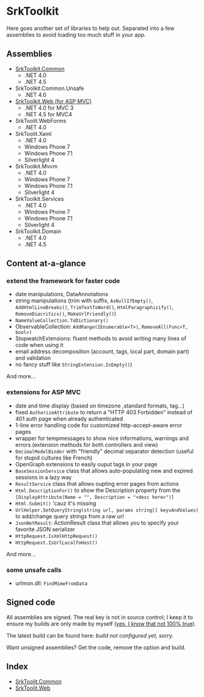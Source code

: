 SrkToolkit
==========

Here goes another set of libraries to help out. Separated into a few assemblies to avoid loading too much stuff in your app.

Assemblies
--------------------

- [SrkToolkit.Common](SrkToolkit.Common.md)
	- .NET 4.0
	- .NET 4.5
- SrkToolkit.Common.Unsafe
	- .NET 4.0
- [SrkToolkit.Web (for ASP MVC)](SrkToolkit.Web.md)
	- .NET 4.0 for MVC 3
	- .NET 4.5 for MVC4 
- SrkToolit.WebForms
	- .NET 4.0 
- SrkToolit.Xaml
	- .NET 4.0
	- Windows Phone 7
	- Windows Phone 7.1
	- Silverlight 4
- SrkToolkit.Mvvm
	- .NET 4.0
	- Windows Phone 7
	- Windows Phone 7.1
	- Silverlight 4
- SrkToolkit.Services
	- .NET 4.0
	- Windows Phone 7
	- Windows Phone 7.1
	- Silverlight 4
- SrkToolkit.Domain
	- .NET 4.0
	- .NET 4.5

Content at-a-glance
--------------------

### extend the framework for faster code

 
  - date manipulations, DataAnnotations
  - string manipulations (trim with suffix, `AsNullIfEmpty()`, `AddHtmlLineBreaks()`, `TrimTextToWord()`, `HtmlParagraphizify()`, `RemoveDiacritics()`, `MakeUrlFriendly()`) 
  - `NameValueCollection.ToDictionary()`
  - ObservableCollection<T>: `AddRange(IEnumerable<T>)`, `RemoveAll(Func<T, bool>)`
  - StopwatchExtensions: fluent methods to avoid writing many lines of code when using it  
  - email address decomposition (account, tags, local part, domain part) and validation
 - no fancy stuff like `StringExtension.IsEmpty()`)

And more...

### extensions for ASP MVC
 
 - date and time display (based on timezone ,standard formats, <time /> tag...)
 - fixed `AuthorizeAttribute` to return a "HTTP 403 Forbidden" instead of 401 auth page when already authenticated
 - 1-line error handling code for customized http-accept-aware error pages
 - wrapper for tempmessages to show nice informations, warnings and errors (extension methods for both controllers and view)
 - `DecimalModelBinder` with "friendly" decimal separator detection (useful for stupid cultures like French)
 - OpenGraph extensions to easily ouput tags in your page
 - `BaseSessionService` class that allows auto-populating new and expired sessions in a lazy way
 - `ResultService` class that allows oupting error pages from actions
 - `Html.DescriptionFor()` to show the Description property from the `[DisplayAttribute(Name = "", Description = "<desc here>")]`
 - `Html.Submit()` 'cauz it's missing
 - `UrlHelper.SetQueryString(string url, params string[] keysAndValues)` to add/change query strings from a raw url
 - `JsonNetResult`: ActionResult class that allows you to specify your favorite JSON serializer
 - `HttpRequest.IsXmlHttpRequest()`
 - `HttpRequest.IsUrlLocalToHost()`

And more...

### some unsafe calls

- urlmon.dll: `FindMimeFromData`

Signed code
--------------------

All assemblies are signed. The real key is not in source control; I keep it to ensure my builds are only made by myself ([yes, I know that not 100% true][1]).

The latest build can be found here: _build not configured yet, sorry_.

Want unsigned assemblies? Get the code, remove the option and build.

Index
--------------------

- [SrkToolit.Common](SrkToolit.Common.md)
- [SrkToolit.Web](SrkToolit.Web.md)































[1]: http://ianpicknell.blogspot.fr/2010/02/tampering-with-strong-named-assembly.html
